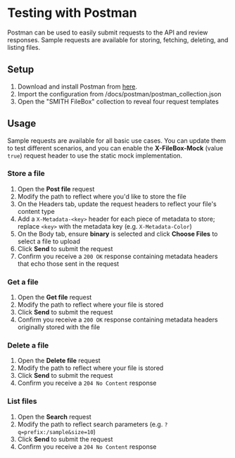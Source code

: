 # Testing with Postman

Postman can be used to easily submit requests to the API and review responses.  Sample requests are available for storing, fetching, deleting, and listing files.

## Setup

  1. Download and install Postman from [here](https://www.getpostman.com/).
  1. Import the configuration from /docs/postman/postman_collection.json
  1. Open the "SMITH FileBox" collection to reveal four request templates

## Usage

Sample requests are available for all basic use cases.  You can update them to test different scenarios, and you can enable the **X-FileBox-Mock** (value `true`) request header to use the static mock implementation.

### Store a file

  1. Open the **Post file** request
  1. Modify the path to reflect where you'd like to store the file
  1. On the Headers tab, update the request headers to reflect your file's content type
  1. Add a `X-Metadata-<key>` header for each piece of metadata to store; replace `<key>` with the metadata key (e.g. `X-Metadata-Color`)
  1. On the Body tab, ensure **binary** is selected and click **Choose Files** to select a file to upload
  1. Click **Send** to submit the request
  1. Confirm you receive a `200 OK` response containing metadata headers that echo those sent in the request

### Get a file

  1. Open the **Get file** request
  1. Modify the path to reflect where your file is stored
  1. Click **Send** to submit the request
  1. Confirm you receive a `200 OK` response containing metadata headers originally stored with the file

### Delete a file

  1. Open the **Delete file** request
  1. Modify the path to reflect where your file is stored
  1. Click **Send** to submit the request
  1. Confirm you receive a `204 No Content` response

### List files

  1. Open the **Search** request
  1. Modify the path to reflect search parameters (e.g. `?q=prefix:/sample&size=10`)
  1. Click **Send** to submit the request
  1. Confirm you receive a `204 No Content` response
